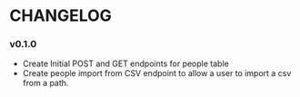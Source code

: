 
# CHANGELOG


### v0.1.0

- Create Initial POST and GET endpoints for people table
- Create people import from CSV endpoint to allow a user to import a csv from a path. 